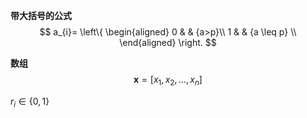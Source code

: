 **带大括号的公式**
$$
a_{i}=
\left\{ 
    \begin{aligned}
        0 & & {a>p}\\ 
        1 & & {a \leq p} \\
    \end{aligned} 
\right.
$$

**数组**
$$
\mathbf{x}=[x_1, x_2,...,x_n]
$$


$r_i \in \{0, 1\}$